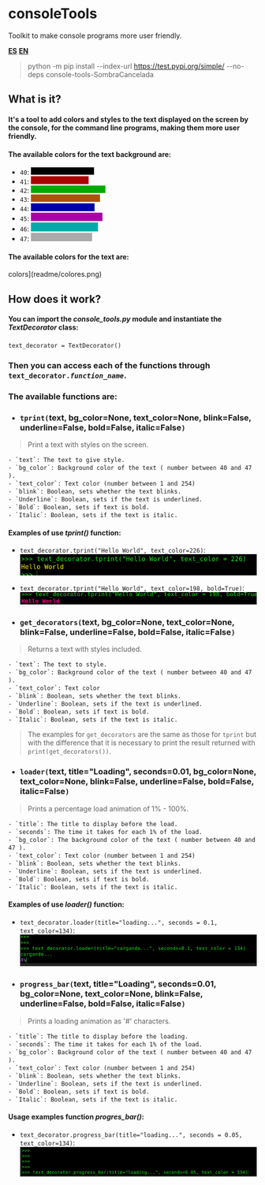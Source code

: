 # consoleTools
Toolkit to make console programs more user friendly.


**[ES](/README.md)**
**[EN](README_en.md)**

> python -m pip install --index-url https://test.pypi.org/simple/ --no-deps console-tools-SombraCancelada

## **What is it?**

#### It's a tool to add colors and styles to the text displayed on the screen by the console, for the command line programs, making them more user friendly.

#### The available colors for the text background are: 
- `40`: ![colorBlack!](readme/negro.png)
- `41`: ![red color!](readme/rojo.png)
- `42`: ![green color!](readme/verde.png)
- `43`: ![Narnja color!](readme/naranja.png)
- `44`: ![blue color!](readme/azul.png)
- `45`: ![pink color](readme/morado.png)
- `46`: ![light blue color](readme/celeste.png)
- `47`: ![beige color](readme/beige.png)

#### The available colors for the text are:
colors](readme/colores.png)

## How does it work?

#### You can import the *console_tools.py* module and instantiate the *TextDecorator* class:
`text_decorator = TextDecorator()`
### Then you can access each of the functions through `text_decorator.`*`function_name`*.

### The available functions are:

- ### `tprint(`text, bg\_color=None, text\_color=None, blink=False, underline=False, bold=False, italic=False`)`
> Print a text with styles on the screen.

    - `text`: The text to give style.
    - `bg_color`: Background color of the text ( number between 40 and 47 ).
    - `text_color`: Text color (number between 1 and 254)
    - `blink`: Boolean, sets whether the text blinks.
    - `Underline`: Boolean, sets if the text is underlined.
    - `Bold`: Boolean, sets if text is bold.
    - `Italic`: Boolean, sets if the text is italic.
#### Examples of use *tprint()* function:
- `text_decorator.tprint("Hello World", text_color=226)`: ![tprint yellow text!](readme/tprint_text_yellow.png)
- `text_decorator.tprint("Hello World", text_color=198, bold=True)`: ![tprint red and bold text!](readme/tprint_text_red_bold.png)



- ### `get_decorators(`text, bg\_color=None, text\_color=None, blink=False, underline=False, bold=False, italic=False`)`
> Returns a text with styles included. 

    - `text`: The text to style.
    - `bg_color`: Background color of the text ( number between 40 and 47 ).
    - `text_color`: Text color
    - `blink`: Boolean, sets whether the text blinks.
    - `Underline`: Boolean, sets if the text is underlined.
    - `Bold`: Boolean, sets if text is bold.
    - `Italic`: Boolean, sets if the text is italic.

> The examples for `get_decorators` are the same as those for `tprint` but with the difference that it is necessary to print the result returned with `print(get_decorators())`.


- ### `loader(`text, title="Loading", seconds=0.01, bg\_color=None, text\_color=None, blink=False, underline=False, bold=False, italic=False`)`
> Prints a percentage load animation of 1% - 100%. 

    - `title`: The title to display before the load.
    - `seconds`: The time it takes for each 1% of the load.
    - `bg_color`: The background color of the text ( number between 40 and 47 ).
    - `text_color`: Text color (number between 1 and 254)
    - `blink`: Boolean, sets whether the text blinks.
    - `Underline`: Boolean, sets if the text is underlined.
    - `Bold`: Boolean, sets if text is bold.
    - `Italic`: Boolean, sets if the text is italic.
#### Examples of use *loader()* function:
- `text_decorator.loader(title="loading...", seconds = 0.1, text_color=134)`: ![loader purple text!](readme/loader.gif)


- ### `progress_bar(`text, title="Loading", seconds=0.01, bg\_color=None, text\_color=None, blink=False, underline=False, bold=False, italic=False`)`
> Prints a loading animation as '#' characters. 

    - `title`: The title to display before the loading.
    - `seconds`: The time it takes for each 1% of the load.
    - `bg_color`: Background color of the text ( number between 40 and 47 ).
    - `text_color`: Text color (number between 1 and 254)
    - `blink`: Boolean, sets whether the text blinks.
    - `Underline`: Boolean, sets if the text is underlined.
    - `Bold`: Boolean, sets if text is bold.
    - `Italic`: Boolean, sets if the text is italic.
#### Usage examples function *progres_bar()*:
- `text_decorator.progress_bar(title="loading...", seconds = 0.05, text_color=134)`: ![progress\_bar purple text!](readme/progress_bar.gif)

